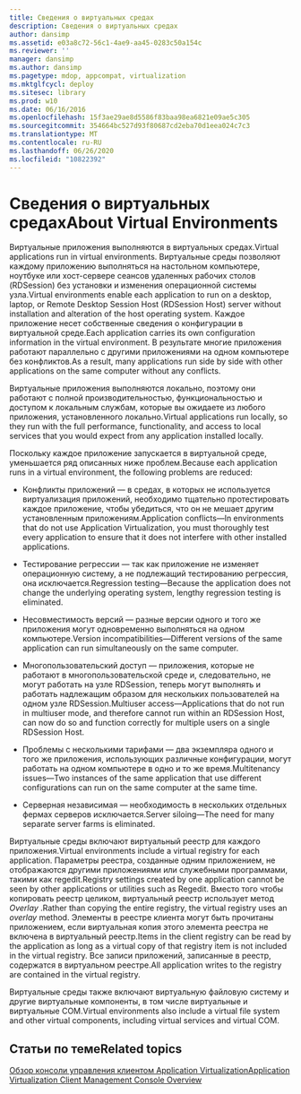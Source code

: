 ```yaml
---
title: Сведения о виртуальных средах
description: Сведения о виртуальных средах
author: dansimp
ms.assetid: e03a8c72-56c1-4ae9-aa45-0283c50a154c
ms.reviewer: ''
manager: dansimp
ms.author: dansimp
ms.pagetype: mdop, appcompat, virtualization
ms.mktglfcycl: deploy
ms.sitesec: library
ms.prod: w10
ms.date: 06/16/2016
ms.openlocfilehash: 15f3ae29ae8d5586f83baa98ea6821e09ae5c305
ms.sourcegitcommit: 354664bc527d93f80687cd2eba70d1eea024c7c3
ms.translationtype: MT
ms.contentlocale: ru-RU
ms.lasthandoff: 06/26/2020
ms.locfileid: "10822392"
---
```

# <span data-ttu-id="8272b-103">Сведения о виртуальных средах</span><span class="sxs-lookup"><span data-stu-id="8272b-103">About Virtual Environments</span></span>


<span data-ttu-id="8272b-104">Виртуальные приложения выполняются в виртуальных средах.</span><span class="sxs-lookup"><span data-stu-id="8272b-104">Virtual applications run in virtual environments.</span></span> <span data-ttu-id="8272b-105">Виртуальные среды позволяют каждому приложению выполняться на настольном компьютере, ноутбуке или хост-сервере сеансов удаленных рабочих столов (RDSession) без установки и изменения операционной системы узла.</span><span class="sxs-lookup"><span data-stu-id="8272b-105">Virtual environments enable each application to run on a desktop, laptop, or Remote Desktop Session Host (RDSession Host) server without installation and alteration of the host operating system.</span></span> <span data-ttu-id="8272b-106">Каждое приложение несет собственные сведения о конфигурации в виртуальной среде.</span><span class="sxs-lookup"><span data-stu-id="8272b-106">Each application carries its own configuration information in the virtual environment.</span></span> <span data-ttu-id="8272b-107">В результате многие приложения работают параллельно с другими приложениями на одном компьютере без конфликтов.</span><span class="sxs-lookup"><span data-stu-id="8272b-107">As a result, many applications run side by side with other applications on the same computer without any conflicts.</span></span>

<span data-ttu-id="8272b-108">Виртуальные приложения выполняются локально, поэтому они работают с полной производительностью, функциональностью и доступом к локальным службам, которые вы ожидаете из любого приложения, установленного локально.</span><span class="sxs-lookup"><span data-stu-id="8272b-108">Virtual applications run locally, so they run with the full performance, functionality, and access to local services that you would expect from any application installed locally.</span></span>

<span data-ttu-id="8272b-109">Поскольку каждое приложение запускается в виртуальной среде, уменьшается ряд описанных ниже проблем.</span><span class="sxs-lookup"><span data-stu-id="8272b-109">Because each application runs in a virtual environment, the following problems are reduced:</span></span>

-   <span data-ttu-id="8272b-110">Конфликты приложений — в средах, в которых не используется виртуализация приложений, необходимо тщательно протестировать каждое приложение, чтобы убедиться, что он не мешает другим установленным приложениям.</span><span class="sxs-lookup"><span data-stu-id="8272b-110">Application conflicts—In environments that do not use Application Virtualization, you must thoroughly test every application to ensure that it does not interfere with other installed applications.</span></span>

-   <span data-ttu-id="8272b-111">Тестирование регрессии — так как приложение не изменяет операционную систему, а не подлежащий тестированию регрессия, она исключается.</span><span class="sxs-lookup"><span data-stu-id="8272b-111">Regression testing—Because the application does not change the underlying operating system, lengthy regression testing is eliminated.</span></span>

-   <span data-ttu-id="8272b-112">Несовместимость версий — разные версии одного и того же приложения могут одновременно выполняться на одном компьютере.</span><span class="sxs-lookup"><span data-stu-id="8272b-112">Version incompatibilities—Different versions of the same application can run simultaneously on the same computer.</span></span>

-   <span data-ttu-id="8272b-113">Многопользовательский доступ — приложения, которые не работают в многопользовательской среде и, следовательно, не могут работать на узле RDSession, теперь могут выполнять и работать надлежащим образом для нескольких пользователей на одном узле RDSession.</span><span class="sxs-lookup"><span data-stu-id="8272b-113">Multiuser access—Applications that do not run in multiuser mode, and therefore cannot run within an RDSession Host, can now do so and function correctly for multiple users on a single RDSession Host.</span></span>

-   <span data-ttu-id="8272b-114">Проблемы с несколькими тарифами — два экземпляра одного и того же приложения, использующих различные конфигурации, могут работать на одном компьютере в одно и то же время.</span><span class="sxs-lookup"><span data-stu-id="8272b-114">Multitenancy issues—Two instances of the same application that use different configurations can run on the same computer at the same time.</span></span>

-   <span data-ttu-id="8272b-115">Серверная независимая — необходимость в нескольких отдельных фермах серверов исключается.</span><span class="sxs-lookup"><span data-stu-id="8272b-115">Server siloing—The need for many separate server farms is eliminated.</span></span>

<span data-ttu-id="8272b-116">Виртуальные среды включают виртуальный реестр для каждого приложения.</span><span class="sxs-lookup"><span data-stu-id="8272b-116">Virtual environments include a virtual registry for each application.</span></span> <span data-ttu-id="8272b-117">Параметры реестра, созданные одним приложением, не отображаются другими приложениями или служебными программами, такими как regedit.</span><span class="sxs-lookup"><span data-stu-id="8272b-117">Registry settings created by one application cannot be seen by other applications or utilities such as Regedit.</span></span> <span data-ttu-id="8272b-118">Вместо того чтобы копировать реестр целиком, виртуальный реестр использует метод *Overlay* .</span><span class="sxs-lookup"><span data-stu-id="8272b-118">Rather than copying the entire registry, the virtual registry uses an *overlay* method.</span></span> <span data-ttu-id="8272b-119">Элементы в реестре клиента могут быть прочитаны приложением, если виртуальная копия этого элемента реестра не включена в виртуальный реестр.</span><span class="sxs-lookup"><span data-stu-id="8272b-119">Items in the client registry can be read by the application as long as a virtual copy of that registry item is not included in the virtual registry.</span></span> <span data-ttu-id="8272b-120">Все записи приложений, записанные в реестр, содержатся в виртуальном реестре.</span><span class="sxs-lookup"><span data-stu-id="8272b-120">All application writes to the registry are contained in the virtual registry.</span></span>

<span data-ttu-id="8272b-121">Виртуальные среды также включают виртуальную файловую систему и другие виртуальные компоненты, в том числе виртуальные и виртуальные COM.</span><span class="sxs-lookup"><span data-stu-id="8272b-121">Virtual environments also include a virtual file system and other virtual components, including virtual services and virtual COM.</span></span>

## <span data-ttu-id="8272b-122">Статьи по теме</span><span class="sxs-lookup"><span data-stu-id="8272b-122">Related topics</span></span>


[<span data-ttu-id="8272b-123">Обзор консоли управления клиентом Application Virtualization</span><span class="sxs-lookup"><span data-stu-id="8272b-123">Application Virtualization Client Management Console Overview</span></span>](application-virtualization-client-management-console-overview.md)

 

 





